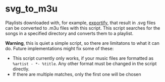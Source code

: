 # svg_to_m3u
Playlists downloaded with, for example, [exportify](https://github.com/watsonbox/exportify),
that result in .svg files can be converted to .m3u files with this script.
This script searches for the songs in a specified directory and converts them to a playlist. 

**Warning**, this is quiet a simple script, so there are limitatons to what it can do.
Future implementations might fix some of these:
- This script currently only works, if your music files are formatted as `%artist - *- %title`.
Any other format must be changed in the script directly.
- If there are multiple matches, only the first one will be chosen
